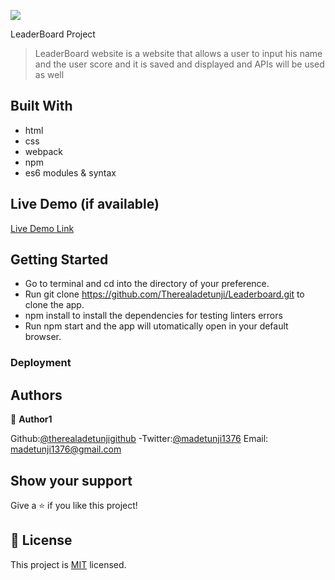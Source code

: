 ![](https://img.shields.io/badge/Microverse-blueviolet)

LeaderBoard Project

> LeaderBoard website is a website that allows a user to input his name and the user score and it is saved and displayed and APIs will be used as well

## Built With

- html
- css
- webpack
- npm
- es6 modules & syntax

## Live Demo (if available)

[Live Demo Link](https://livedemo.com)

## Getting Started

- Go to terminal and cd into the directory of your preference.
- Run git clone https://github.com/Therealadetunji/Leaderboard.git to clone the app.
- npm install to install the dependencies for testing linters errors
- Run npm start and the app will utomatically open in your default browser.

### Deployment

## Authors

👤 **Author1**

Github:[@therealadetunjigithub](https://github.com/therealadetunji)
-Twitter:[@madetunji1376](https:@madetunji1376)
Email: madetunji1376@gmail.com

## Show your support

Give a ⭐️ if you like this project!

## 📝 License

This project is [MIT](./MIT.md) licensed.
